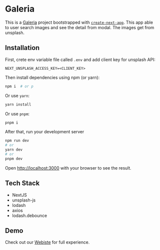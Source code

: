 
# Galeria
This is a [Galeria](https://https://galeria-zeta.vercel.app) project bootstrapped with [`create-next-app`](https://github.com/vercel/next.js/tree/canary/packages/create-next-app). This app able to user search images and see the detail from modal. The images get from unsplash.

## Installation
First, crete env variable file called `.env` and add client key for unsplash API:
```
NEXT_UNSPLASH_ACCESS_KEY=<CLIENT_KEY>
```
Then install dependencies using npm (or yarn):

```bash
npm i  # or p
```
Or use `yarn`:
```bash
yarn install
```
Or use `pnpm`:

```bash
pnpm i
```

After that, run your development server
```bash
npm run dev
# or
yarn dev
# or
pnpm dev
```

Open [http://localhost:3000](http://localhost:3000) with your browser to see the result.

## Tech Stack
- NextJS
- unsplash-js
- lodash
- axios
- lodash.debounce

## Demo
Check out our [Webiste](https://nextjs.org/docs/deployment) for full experience.
